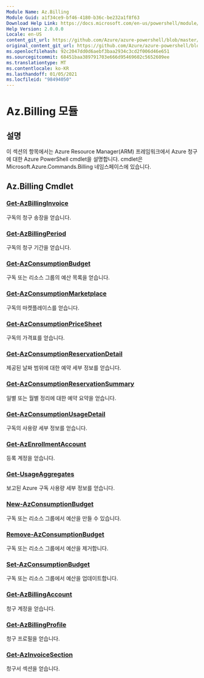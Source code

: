 ```yaml
---
Module Name: Az.Billing
Module Guid: a1f34ce9-bf46-4180-b36c-be232a1f8f63
Download Help Link: https://docs.microsoft.com/en-us/powershell/module/az.billing
Help Version: 2.0.0.0
Locale: en-US
content_git_url: https://github.com/Azure/azure-powershell/blob/master/src/Billing/Billing/help/Az.Billing.md
original_content_git_url: https://github.com/Azure/azure-powershell/blob/master/src/Billing/Billing/help/Az.Billing.md
ms.openlocfilehash: 92c2047dd0d6aebf3baa2934c3cd2f006d46e651
ms.sourcegitcommit: 68451baa389791703e666d95469602c5652609ee
ms.translationtype: MT
ms.contentlocale: ko-KR
ms.lasthandoff: 01/05/2021
ms.locfileid: "98494050"
---
```

# Az.Billing 모듈
## 설명
이 섹션의 항목에서는 Azure Resource Manager(ARM) 프레임워크에서 Azure 청구에 대한 Azure PowerShell cmdlet을 설명합니다. cmdlet은 Microsoft.Azure.Commands.Billing 네임스페이스에 있습니다.

## Az.Billing Cmdlet
### [Get-AzBillingInvoice](Get-AzBillingInvoice.md)
구독의 청구 송장을 얻습니다.

### [Get-AzBillingPeriod](Get-AzBillingPeriod.md)
구독의 청구 기간을 얻습니다.

### [Get-AzConsumptionBudget](Get-AzConsumptionBudget.md)
구독 또는 리소스 그룹의 예산 목록을 얻습니다.

### [Get-AzConsumptionMarketplace](Get-AzConsumptionMarketplace.md)
구독의 마켓플레이스를 얻습니다.

### [Get-AzConsumptionPriceSheet](Get-AzConsumptionPriceSheet.md)
구독의 가격표를 얻습니다.

### [Get-AzConsumptionReservationDetail](Get-AzConsumptionReservationDetail.md)
제공된 날짜 범위에 대한 예약 세부 정보를 얻습니다.

### [Get-AzConsumptionReservationSummary](Get-AzConsumptionReservationSummary.md)
일별 또는 월별 정리에 대한 예약 요약을 얻습니다.

### [Get-AzConsumptionUsageDetail](Get-AzConsumptionUsageDetail.md)
구독의 사용량 세부 정보를 얻습니다.

### [Get-AzEnrollmentAccount](Get-AzEnrollmentAccount.md)
등록 계정을 얻습니다.

### [Get-UsageAggregates](Get-UsageAggregates.md)
보고된 Azure 구독 사용량 세부 정보를 얻습니다.

### [New-AzConsumptionBudget](New-AzConsumptionBudget.md)
구독 또는 리소스 그룹에서 예산을 만들 수 있습니다.

### [Remove-AzConsumptionBudget](Remove-AzConsumptionBudget.md)
구독 또는 리소스 그룹에서 예산을 제거합니다.

### [Set-AzConsumptionBudget](Set-AzConsumptionBudget.md)
구독 또는 리소스 그룹에서 예산을 업데이트합니다.

### [Get-AzBillingAccount](Get-AzBillingAccount.md)
청구 계정을 얻습니다.

### [Get-AzBillingProfile](Get-AzBillingProfile.md)
청구 프로필을 얻습니다.

### [Get-AzInvoiceSection](Get-AzInvoiceSection.md)
청구서 섹션을 얻습니다.


